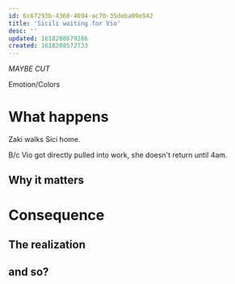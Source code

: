 ```yaml
---
id: 6c67293b-4360-4694-ac70-35deba09e542
title: 'Sicili waiting for Vio'
desc: ''
updated: 1618208679286
created: 1618208572733
---
```

*MAYBE CUT*

Emotion/Colors
>

# What happens
Zaki walks Sici home.

B/c Vio got directly pulled into work, she doesn't return until 4am.

##  Why it matters


# Consequence

## The realization

## and so?
